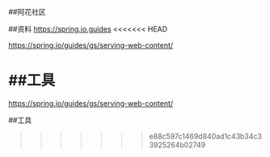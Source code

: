 ##阿花社区

##资料
https://spring.io.guides
<<<<<<< HEAD


https://spring.io/guides/gs/serving-web-content/

##工具
=======
https://spring.io/guides/gs/serving-web-content/

##工具
>>>>>>> e88c597c1469d840ad1c43b34c33925264b02749
